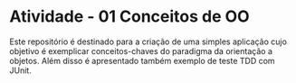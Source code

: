 # Atividade - 01 Conceitos de OO
Este repositório é destinado para a criação de uma simples aplicação 
cujo objetivo é exemplicar conceitos-chaves do paradigma da orientação
a objetos. Além disso é apresentado também exemplo de teste TDD com JUnit.
